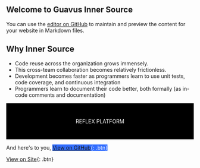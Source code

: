 ## Welcome to Guavus Inner Source 
You can use the [editor on GitHub](https://github.com/jyotsna-talwani-guavus/jyotsna-talwani-guavus.github.io/edit/master/README.md) to maintain and preview the content for your website in Markdown files.

## Why Inner Source

* Code reuse across the organization grows immensely.
* This cross-team collaboration becomes relatively frictionless. 
* Development becomes faster as programmers learn to use unit tests, code coverage, and continuous integration
* Programmers learn to document their code better, both formally (as in-code comments and documentation) 

 <div style="background-color:rgba(0, 0, 0, 1); text-align:center; vertical-align: middle; padding:40px 0; color:white;">
REFLEX PLATFORM
</div>

And here's to you, <span style="background-color:rgb(51,110,255); color:white;">[View on GitHub](https://github.com/Guavus/tp-demo){: .btn}</span>


[View on Site](http://techpubs.ggn.in.guavus.com/OnlineHelp/ReflexPlatform/Launch%20Dashboard/Index.html){: .btn}



